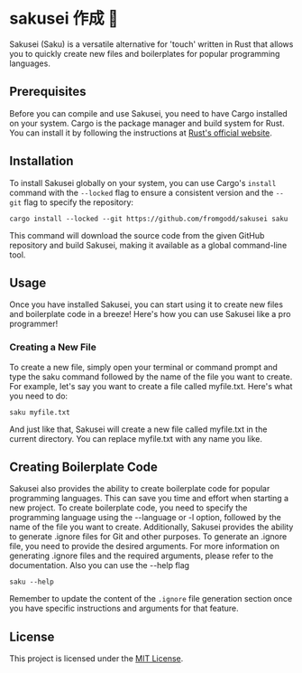 # sakusei 作成 🦀

Sakusei (Saku) is a versatile alternative for 'touch' written in Rust that allows you to quickly create new files and boilerplates for popular programming languages.

## Prerequisites
Before you can compile and use Sakusei, you need to have Cargo installed on your system. Cargo is the package manager and build system for Rust. You can install it by following the instructions at [Rust's official website](https://www.rust-lang.org/tools/install).

## Installation
To install Sakusei globally on your system, you can use Cargo's `install` command with the `--locked` flag to ensure a consistent version and the `--git` flag to specify the repository:

```shell
cargo install --locked --git https://github.com/fromgodd/sakusei saku
```
This command will download the source code from the given GitHub repository and build Sakusei, making it available as a global command-line tool.


## Usage
Once you have installed Sakusei, you can start using it to create new files and boilerplate code in a breeze! Here's how you can use Sakusei like a pro programmer!

### Creating a New File
To create a new file, simply open your terminal or command prompt and type the saku command followed by the name of the file you want to create. For example, let's say you want to create a file called myfile.txt. Here's what you need to do:
```shell
saku myfile.txt
```

And just like that, Sakusei will create a new file called myfile.txt in the current directory. You can replace myfile.txt with any name you like.

## Creating Boilerplate Code
Sakusei also provides the ability to create boilerplate code for popular programming languages. This can save you time and effort when starting a new project. To create boilerplate code, you need to specify the programming language using the --language or -l option, followed by the name of the file you want to create. Additionally, Sakusei provides the ability to generate .ignore files for Git and other purposes. To generate an .ignore file, you need to provide the desired arguments. For more information on generating .ignore files and the required arguments, please refer to the documentation.
Also you can use the --help flag

```shell
saku --help
```

Remember to update the content of the `.ignore` file generation section once you have specific instructions and arguments for that feature.


## License
This project is licensed under the [MIT License](https://opensource.org/licenses/MIT).